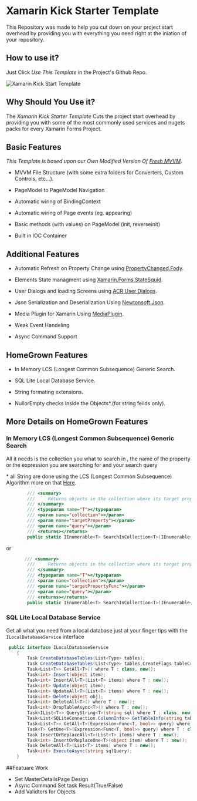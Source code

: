 # Xamarin Kick Starter Template

This Repository was made to help you cut down on your project start overhead by providing you with everything you need right at the iniation of your repository.

## How to use it?

Just Click _Use This Template_ in the Project's Github Repo.

![Xamarin Kick Start Template](https://i.ibb.co/WFczbWN/template.png)

## Why Should You Use it?
The _Xamarin Kick Starter Template_ Cuts the project start overhead by providing you with some of the most commonly used services and nugets packs for every Xamarin Forms Project.

## Basic Features
_This Template is based upon our Own Modified Version Of [Fresh MVVM](https://github.com/rid00z/FreshMvvm)_.

* MVVM File Structure (with some extra folders for Converters, Custom Controls, etc...).

* PageModel to PageModel Navigation

* Automatic wiring of BindingContext

* Automatic wiring of Page events (eg. appearing)

* Basic methods (with values) on PageModel (init, reverseinit)

* Built in IOC Container

## Additional Features

* Automatic Refresh on Property Change using  [PropertyChanged.Fody](https://github.com/Fody/PropertyChanged).

* Elements State managment using [Xamarin.Forms.StateSquid](https://github.com/sthewissen/Xamarin.Forms.StateSquid).

* User Dialogs and loading Screens using [ACR User Dialogs](https://github.com/aritchie/userdialogs).

* Json Serialization and Deserialization Using [Newtonsoft.Json](https://www.newtonsoft.com/json).

* Media Plugin for Xamarin Using [MediaPlugin](https://github.com/jamesmontemagno/MediaPlugin).

* Weak Event Handeling

* Async Command Support

## HomeGrown Features

* In Memory LCS (Longest Common Subsequence) Generic Search.

* SQL Lite Local Database Service.

* String formating extensions.

* NullorEmpty checks inside the Objects\*.(for string feilds only).


## More Details on HomeGrown Features

### In Memory LCS (Longest Common Subsequence) Generic Search

All it needs is the collection you what to search in , the name of the property or the expression you are searching for and your search query

\* all String are done using the LCS (Longest Common Subsequence) Algorithm more on that [Here](https://www.geeksforgeeks.org/longest-common-subsequence-dp-4/).

``` c#
        /// <summary>
        ///     Returns objects in the collection where its target property is identical or similar to the query string
        /// </summary>
        /// <typeparam name="T"></typeparam>
        /// <param name="collection"></param>
        /// <param name="targetProperty"></param>
        /// <param name="query"></param>
        /// <returns></returns>
        public static IEnumerable<T> SearchInCollection<T>(IEnumerable<T> collection, string targetProperty, string query)
```

or 

``` c#
       /// <summary>
        ///     Returns objects in the collection where its target property is identical or similar to the query string
        /// </summary>
        /// <typeparam name="T"></typeparam>
        /// <param name="collection"></param>
        /// <param name="targetPropertyFunc"></param>
        /// <param name="query"></param>
        /// <returns></returns>
        public static IEnumerable<T> SearchInCollection<T>(IEnumerable<T> collection, Func<T, string> targetPropertyFunc,string query)
```


### SQL Lite Local Database Service

Get all what you need from a local database just at your finger tips with the ```ILocalDatabaseService``` interface

``` C#
 public interface ILocalDatabaseService
    {
        Task CreateDatabaseTables(List<Type> tables);
        Task CreateDatabaseTables(List<Type> tables,CreateFlags tableCreateFlags);
        Task<List<T>> GetAll<T>() where T : class, new();
        Task<int> Insert(object item);
        Task<int> InsertAll<T>(List<T> items) where T : new();
        Task<int> Update(object item);
        Task<int> UpdateAll<T>(List<T> items) where T : new();
        Task<int> Delete(object obj);
        Task<int> DeleteAll<T>() where T : new();
        Task<int> DropTableAsync<T>() where T : new();
        Task<IList<T>> QueryString<T>(string sql) where T : class, new();
        Task<List<SQLiteConnection.ColumnInfo>> GetTableInfo(string tableName);
        Task<List<T>> GetAll<T>(Expression<Func<T, bool>> query) where T : new();
        Task<T> GetOne<T>(Expression<Func<T, bool>> query) where T : class, new();
        Task InsertOrReplaceAll<T>(List<T> items) where T : new();
        Task<int> InsertOrReplaceOne<T>(object item) where T : new();
        Task DeleteAll<T>(List<T> items) where T : new();
        Task<int> ExecuteAsync(string sqlQuery);
    }
```

##Featuare Work 

* Set MasterDetailsPage Design 
* Async Command Set task Result(True/False)
* Add Validtors for Objects






